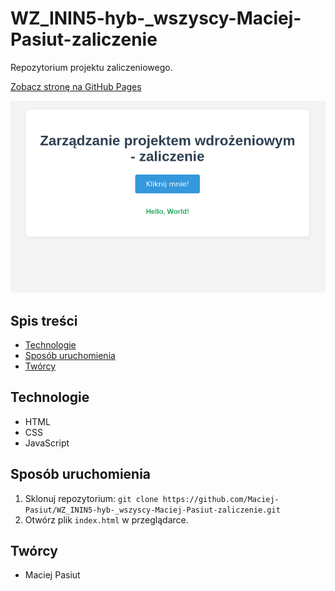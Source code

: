 # WZ_ININ5-hyb-_wszyscy-Maciej-Pasiut-zaliczenie

Repozytorium projektu zaliczeniowego.

[Zobacz stronę na GitHub Pages](TODO)

![Zrzut ekranu strony głównej](./img/home-page.png)

## Spis treści
- [Technologie](#technologie)
- [Sposób uruchomienia](#sposób-uruchomienia)
- [Twórcy](#twórcy)

## Technologie
- HTML
- CSS
- JavaScript

## Sposób uruchomienia
1. Sklonuj repozytorium: `git clone https://github.com/Maciej-Pasiut/WZ_ININ5-hyb-_wszyscy-Maciej-Pasiut-zaliczenie.git`
2. Otwórz plik `index.html` w przeglądarce.

## Twórcy
- Maciej Pasiut